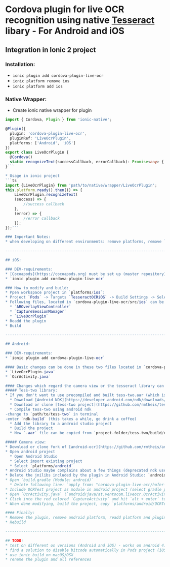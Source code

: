 # Cordova plugin for live OCR recognition using native [Tesseract](https://github.com/tesseract-ocr/tesseract) libary - For Android and iOS

## Integration in Ionic 2 project

### Installation:
* `ionic plugin add cordova-plugin-live-ocr`
* `ionic platform remove ios`
* `ionic platform add ios`

### Native Wrapper:
* Create ionic native wrapper for plugin  
```ts
import { Cordova, Plugin } from 'ionic-native';

@Plugin({
  plugin: 'cordova-plugin-live-ocr',
  pluginRef: 'LiveOcrPlugin',
  platforms: ['Android', 'iOS']
})
export class LiveOcrPlugin {
  @Cordova()
  static recognizeText(successCallback, errorCallback): Promise<any> { return; }
}```

* Usage in ionic project  
```ts
import {LiveOcrPlugin} from 'path/to/native/wrapper/LiveOcrPlugin';
this.platform.ready().then(() => {
    LiveOcrPlugin.recognizeText(
    (success) => {
        //success callback
    },
    (error) => {
        //error callback
    });
});```

### Important Notes:
* when developing on different environments: remove platforms, remove `cordova-plugin-live-ocr`, install the plugin again, add platforms - otherwise the dependencies of `cordova-plugin-live-ocr` will be missing

--------------------------------------------------------------------------- 

## iOS:

### DEV-requirements: 
* [Cocoapods](https://cocoapods.org) must be set up (master repository) 
* `ionic plugin add cordova-plugin-live-ocr`

### How to modify and build:
* Ppen workspace project in `platforms/ios`: 
* Project `Pods` -> Targets `TesseractOCRiOS` -> Build Settings -> Select `All` -> Search for `bitcode` -> Enable Bitcode `No`
* Following files, located in `cordova-plugin-live-ocr/src/ios` can be modified (header and implementation):
  * `AROverlayViewController`
  * `CaptureSessionManager`
  * `LiveOcrPlugin`
* Readd the plugin
* Build

--------------------------------------------------------------------------- 

## Android:

### DEV-requirements:
* `ionic plugin add cordova-plugin-live-ocr`

#### Basic changes can be done in these two files located in `cordova-plugin-live-ocr/src/android`:
* `LiveOcrPlugin.java`
* `OcrActivity.java`  

#### Changes which regard the camera view or the tesseract library can be done as follows:
##### Tess-two library:
* If you don't want to use precompiled and built tess-two.aar (which is strongly recommended):
  * Download [Android NDK](https://developer.android.com/ndk/downloads/index.html) and add to `Path`
  * Download or clone [tess-two project](https://github.com/rmtheis/tess-two) (it contains Tesseract library for Android) 
  * Compile tess-two using android ndk  
-change to `path/to/tess-two` in terminal  
-enter `ndk-build` (this takes a while, go drink a coffee)
  * Add the library to a android studio project
  * Build the project
  * New `.aar` file can be copied from `project-folder/tess-two/build/outputs/aar`

##### Camera view:
* Download or clone fork of [android-ocr](https://github.com/rmtheis/android-ocr)
* Open android project
  * Open Android Studio
  * Select import existing project
  * Select `platforms/android`
* Android Studio maybe complains about a few things (deprecated ndk use etc.)
* Delete the jnilibs included by the plugin in Android Studio: `android/jniLibs/*` (only needed for builds)
* Open `build.gradle (Module: android)`
  * Delete following line: `apply from: "cordova-plugin-live-ocr/hofer-libs.gradle"`
* Include OCRTest project as module in android project (select gradle project)
* Open `OcrActivity.java` (`android/java/at.ventocom.liveocr.OcrActivity`)
* Click into the red colored `CaptureActivity` and hit `alt + enter` to add a dependency on previously included OCRTest project
* When done modifying, build the project, copy `platforms/android/OCRTest/build/outputs/aar/OCRTest-release.aar` and replace the existing one in `cordova-plugin-live-ocr/lib` (don't forget to rename)

#### Finally:
* Remove the plugin, remove android platform, readd platform and plugin
* Rebuild

--------------------------------------------------------------------------- 

## TODO:
* test on different os versions (Android and iOS) - works on android 4.4+ and iOS 9, 10 - iOS 8 device missing
* find a solution to disable bitcode automatically in Pods project (iOS) - possible solution: http://stackoverflow.com/questions/32640149/disable-bitcode-for-project-and-cocoapods-dependencies-with-xcode7
* use ionic build on macOS/OSX
* rename the plugin and all references